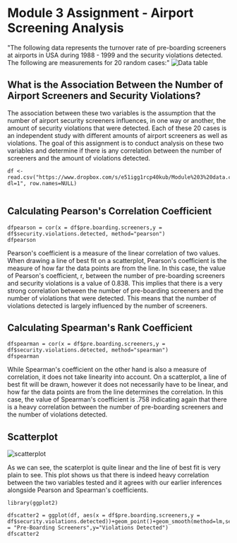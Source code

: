 # Module 3 Assignment - Airport Screening Analysis 
"The following data represents the turnover rate of pre-boarding screeners at airports in USA during 1988 - 1999 and the security violations detected. 
The following are measurements for 20 random cases:"
![Data table](https://i.gyazo.com/dbf0a8561dc44e6497fd09b126804657.png)


## What is the Association Between the Number of Airport Screeners and Security Violations?

The association between these two variables is the assumption that the number of airport security screeners influences, in one way or another, the amount of security violations that were detected. Each of these 20 cases is an independent study with different amounts of airport screeners as well as violations. The goal of this assignment is to conduct analysis on these two variables and determine if there is any correlation between the number of screeners and the amount of violations detected.
```{r importdata, echo=TRUE}
df <- read.csv("https://www.dropbox.com/s/e51igg1rcp40kub/Module%203%20data.csv?dl=1", row.names=NULL)


```



## Calculating Pearson's Correlation Coefficient

```{r pearsoncoef, echo=TRUE}
dfpearson = cor(x = df$pre.boarding.screeners,y = df$security.violations.detected, method="pearson")
dfpearson

```

Pearson's coefficient is a measure of the linear correlation of two values. When drawing a line of best fit on a scatterplot, Pearson's coefficient is the measure of how far the data points are from the line. In this case, the value of Pearson's coefficient, r, between the number of pre-boarding screeners and security violations is a value of 0.838. This implies that there is a very strong correlation between the number of pre-boarding screeners and the number of violations that were detected. This means that the number of violations detected is largely influenced by the number of screeners.


## Calculating Spearman's Rank Coefficient

```{r spearmancoef, echo=TRUE}
dfspearman = cor(x = df$pre.boarding.screeners,y = df$security.violations.detected, method="spearman")
dfspearman

```
While Spearman's coefficient on the other hand is also a measure of correlation, it does not take linearity into account. On a scatterplot, a line of best fit will be drawn, however it does not necessarily have to be linear, and how far the data points are from the line determines the correlation. In this case, the value of Spearman's coefficient is .758 indicating again that there is a heavy correlation between the number of pre-boarding screeners and the number of violations detected.

## Scatterplot
![scatterplot](https://i.gyazo.com/9f6caa1f17c3df5bb5ab56ef021a7994.png)

As we can see, the scaterplot is quite linear and the line of best fit is very plain to see. This plot shows us that there is indeed heavy correlation between the two variables tested and it agrees with our earlier inferences alongside Pearson and Spearman's coefficients.

```{r scatterplot, echo=TRUE}
library(ggplot2)

dfscatter2 = ggplot(df, aes(x = df$pre.boarding.screeners,y = df$security.violations.detected))+geom_point()+geom_smooth(method=lm,se=FALSE)+labs(x = "Pre-Boarding Screeners",y="Violations Detected")
dfscatter2


```
